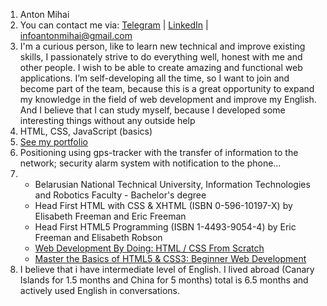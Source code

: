 1. Anton Mihai
2. You can contact me via:  [Telegram](t.me/antmig) |
                            [LinkedIn](linkedin.com/in/anton-mihai) |
                            infoantonmihai@gmail.com
3. I'm a curious person, like to learn new technical and improve existing skills, I passionately strive to do everything well, honest with me and other people. I wish to be able to create amazing and functional web applications. I’m self-developing all the time, so I want to join and become part of the team, because this is a great opportunity to expand my knowledge in the field of web development and improve my English. And I believe that I can study myself, because I developed some interesting things without any outside help
4. HTML, CSS, JavaScript (basics)
5. [See my portfolio](https://seemyportfolio.ml)
6. Positioning using gps-tracker with the transfer of information to the network; security alarm system with notification to the phone…
7. * Belarusian National Technical University, Information Technologies and Robotics Faculty - Bachelor's degree
   * Head First HTML with CSS & XHTML (ISBN 0-596-10197-X) by Elisabeth Freeman and Eric Freeman
   * Head First HTML5 Programming (ISBN 1-4493-9054-4) by Eric Freeman and Elisabeth Robson
   * [Web Development By Doing: HTML / CSS From Scratch](https://www.udemy.com/course/web-development-learn-by-doing-html5-css3-from-scratch-introductory/?LSNPUBID=JVFxdTr9V80&ranEAID=JVFxdTr9V80&ranMID=39197&ranSiteID=JVFxdTr9V80-anum4hcOr5KI1kQANicX1w)
   * [Master the Basics of HTML5 & CSS3: Beginner Web Development](https://www.udemy.com/course/master-the-basics-of-html5-css3-beginner-web-development/?LSNPUBID=JVFxdTr9V80&ranEAID=JVFxdTr9V80&ranMID=39197&ranSiteID=JVFxdTr9V80-Nftx36h9FzJvZVjhej780Q)
8. I believe that i have intermediate level of English. I lived abroad (Canary Islands for 1.5 months and China for 5 months) total is 6.5 months and actively used English in conversations.
